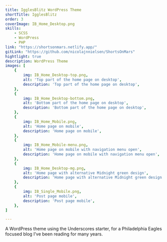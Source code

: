 ```yaml
---
title: IgglesBlitz WordPress Theme
shortTitle: IgglesBlitz
order: 3
coverImage: IB_Home_Desktop.png
skills: 
    - SCSS
    - WordPress
    - PHP
link: "https://shortsonmars.netlify.app/"
gitLink: "https://github.com/nicolajnnielsen/ShortsOnMars"
hightlight: true
description: WordPress Theme
images: [
    {
        img: IB_Home_Desktop-top.png,
        alt: 'Top part of the home page on desktop',
        description: 'Top part of the home page on desktop',
    },
    {
        img: IB_Home_Desktop-bottom.png,
        alt: 'Bottom part of the home page on desktop',
        description: 'Bottom part of the home page on desktop',
    },
    {
        img: IB_Home_Mobile.png,
        alt: 'Home page on mobile',
        description: 'Home page on mobile',
    },
    {
        img: IB_Home_Mobile-menu.png,
        alt: 'Home page on mobile with navigation menu open',
        description: 'Home page on mobile with navigation menu open',
    },
    {
        img: IB_Home_Desktop-mg.png,
        alt: 'Home page with alternative Midnight green design',
        description: 'Home page with alternative Midnight green design',
    },
    {
        img: IB_Single_Mobile.png,
        alt: 'Post page mobile',
        description: 'Post page mobile',
    },
]

---
```


<!-- # IgglesBlitz WordPress Theme -->

A WordPress theme using the Underscores starter, for a Philadelphia Eagles focused blog I\'ve been reading for many years.